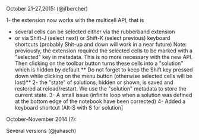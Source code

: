 
October 21-27,2015: 
(@jfbercher)

1- the extension now works with the multicell API, that is
  - several cells can be selected either via the rubberband extension 
  - or via Shift-J (select next) or Shift-K (select previous) keyboard shortcuts
(probably Shit-up and down will work in a near future) 
Note: previously, the extension required the selected cells to be marked with a "selected" key in metadata. This is no more necessary with the new API.
Then clicking on the toolbar button turns these cells into a "solution" which is hidden by default ** Do not forget to keep the Shift key pressed down while clicking on the menu button (otherwise selected cells will be lost)** 
2- the "state" of solutions, hidden or shown, is saved and restored at reload/restart. We use the "solution" metadata to store the current state.
3- A small issue (infinite loop when a solution was defined at the bottom edge of the notebook have been corrected)
4- Added a keyboard shortcut (Alt-S with S for solution]

October-November 2014 (?):

Several versions (@juhasch)
